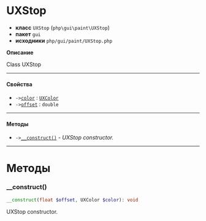 # UXStop

- **класс** `UXStop` (`php\gui\paint\UXStop`)
- **пакет** `gui`
- **исходники** `php/gui/paint/UXStop.php`

**Описание**

Class UXStop

---

#### Свойства

- `->`[`color`](#prop-color) : [`UXColor`](https://github.com/jphp-compiler/jphp/blob/master/exts/jphp-gui-ext/api-docs/classes/php/gui/paint/UXColor.ru.md)
- `->`[`offset`](#prop-offset) : `double`

---

#### Методы

- `->`[`__construct()`](#method-__construct) - _UXStop constructor._

---
# Методы

<a name="method-__construct"></a>

### __construct()
```php
__construct(float $offset, UXColor $color): void
```
UXStop constructor.